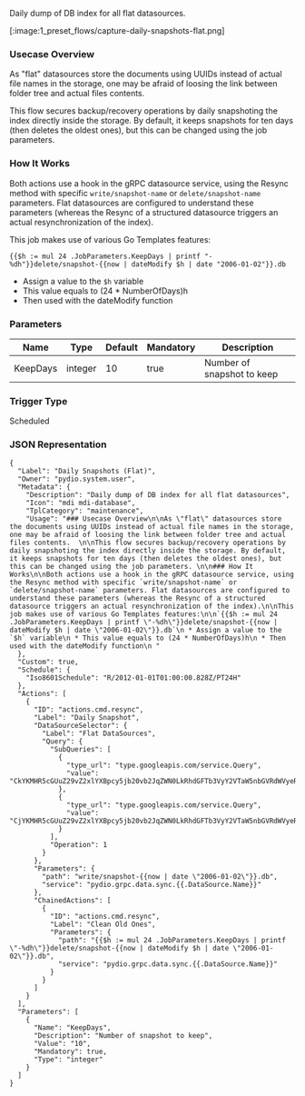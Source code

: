 
Daily dump of DB index for all flat datasources.

[:image:1_preset_flows/capture-daily-snapshots-flat.png]

### Usecase Overview

As "flat" datasources store the documents using UUIDs instead of actual file names in the storage, one may be afraid of loosing the link between folder tree and actual files contents.  

This flow secures backup/recovery operations by daily snapshoting the index directly inside the storage. By default, it keeps snapshots for ten days (then deletes the oldest ones), but this can be changed using the job parameters. 

### How It Works

Both actions use a hook in the gRPC datasource service, using the Resync method with specific `write/snapshot-name` or `delete/snapshot-name` parameters. Flat datasources are configured to understand these parameters (whereas the Resync of a structured datasource triggers an actual resynchronization of the index).

This job makes use of various Go Templates features:

`{{$h := mul 24 .JobParameters.KeepDays | printf "-%dh"}}delete/snapshot-{{now | dateModify $h | date "2006-01-02"}}.db`
 * Assign a value to the `$h` variable
 * This value equals to (24 * NumberOfDays)h
 * Then used with the dateModify function
 

### Parameters

|Name|Type|Default|Mandatory|Description|
|----|----|-------|---------|-----------|
|KeepDays|integer|10|true|Number of snapshot to keep|



### Trigger Type
Scheduled

### JSON Representation

```
{
  "Label": "Daily Snapshots (Flat)",
  "Owner": "pydio.system.user",
  "Metadata": {
    "Description": "Daily dump of DB index for all flat datasources",
    "Icon": "mdi mdi-database",
    "TplCategory": "maintenance",
    "Usage": "### Usecase Overview\n\nAs \"flat\" datasources store the documents using UUIDs instead of actual file names in the storage, one may be afraid of loosing the link between folder tree and actual files contents.  \n\nThis flow secures backup/recovery operations by daily snapshoting the index directly inside the storage. By default, it keeps snapshots for ten days (then deletes the oldest ones), but this can be changed using the job parameters. \n\n### How It Works\n\nBoth actions use a hook in the gRPC datasource service, using the Resync method with specific `write/snapshot-name` or `delete/snapshot-name` parameters. Flat datasources are configured to understand these parameters (whereas the Resync of a structured datasource triggers an actual resynchronization of the index).\n\nThis job makes use of various Go Templates features:\n\n`{{$h := mul 24 .JobParameters.KeepDays | printf \"-%dh\"}}delete/snapshot-{{now | dateModify $h | date \"2006-01-02\"}}.db`\n * Assign a value to the `$h` variable\n * This value equals to (24 * NumberOfDays)h\n * Then used with the dateModify function\n "
  },
  "Custom": true,
  "Schedule": {
    "Iso8601Schedule": "R/2012-01-01T01:00:00.828Z/PT24H"
  },
  "Actions": [
    {
      "ID": "actions.cmd.resync",
      "Label": "Daily Snapshot",
      "DataSourceSelector": {
        "Label": "Flat DataSources",
        "Query": {
          "SubQueries": [
            {
              "type_url": "type.googleapis.com/service.Query",
              "value": "CkYKMHR5cGUuZ29vZ2xlYXBpcy5jb20vb2JqZWN0LkRhdGFTb3VyY2VTaW5nbGVRdWVyeRISag1jZWxsc0ludGVybmFsgAEBEAE="
            },
            {
              "type_url": "type.googleapis.com/service.Query",
              "value": "CjYKMHR5cGUuZ29vZ2xlYXBpcy5jb20vb2JqZWN0LkRhdGFTb3VyY2VTaW5nbGVRdWVyeRICKAEQAQ=="
            }
          ],
          "Operation": 1
        }
      },
      "Parameters": {
        "path": "write/snapshot-{{now | date \"2006-01-02\"}}.db",
        "service": "pydio.grpc.data.sync.{{.DataSource.Name}}"
      },
      "ChainedActions": [
        {
          "ID": "actions.cmd.resync",
          "Label": "Clean Old Ones",
          "Parameters": {
            "path": "{{$h := mul 24 .JobParameters.KeepDays | printf \"-%dh\"}}delete/snapshot-{{now | dateModify $h | date \"2006-01-02\"}}.db",
            "service": "pydio.grpc.data.sync.{{.DataSource.Name}}"
          }
        }
      ]
    }
  ],
  "Parameters": [
    {
      "Name": "KeepDays",
      "Description": "Number of snapshot to keep",
      "Value": "10",
      "Mandatory": true,
      "Type": "integer"
    }
  ]
}
```
